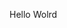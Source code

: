Hello Wolrd























































































































































































































































































































































































































































































































































































































































































































































































































































































































































































































































































































































































































































































































































































































































































































































































































































































































































































































































































































































































































































































































































































































































































































































































































































































































































































































































































































































































































































































































































































































































































































































































































































































































































































































































































































































































































































































































































































































































































































































































































































































































































































































































































































































































































































































































































































































































































































































































































































































































































































































































































































































































































































































































































































































































































































































































































































































































































































































































































